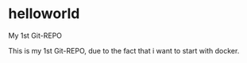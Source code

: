 # helloworld
My 1st Git-REPO

This is my 1st Git-REPO, due to the fact that i want to start with docker.

